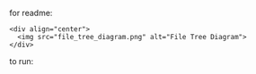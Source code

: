 for readme:
```
<div align="center">
  <img src="file_tree_diagram.png" alt="File Tree Diagram">
</div>
```

to run: 
